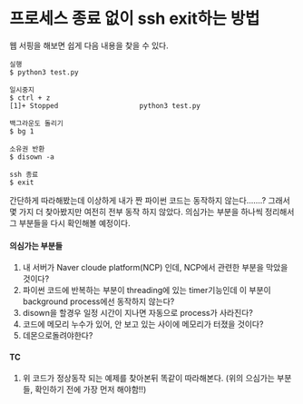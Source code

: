 
# 프로세스 종료 없이 ssh exit하는 방법

웹 서핑을 해보면 쉽게 다음 내용을 찾을 수 있다.

```
실행
$ python3 test.py

일시중지
$ ctrl + z
[1]+ Stopped 					python3 test.py

백그라운도 돌리기
$ bg 1

소유권 반환
$ disown -a

ssh 종료
$ exit
```

간단하게 따라해봤는데 이상하게 내가 짠 파이썬 코드는 동작하지 않는다.......? 그래서 몇 가지 더 찾아봤지만 여전히 전부 동작 하지 않았다. 의심가는 부분을 하나씩 정리해서 그 부분들을 다시 확인해볼 예정이다.

#### 의심가는 부분들
1. 내 서버가 Naver cloude platform(NCP) 인데, NCP에서 관련한 부분을 막았을 것이다?
2. 파이썬 코드에 반복하는 부분이 threading에 있는 timer기능인데 이 부분이 background process에선 동작하지 않는다?
3. disown을 할경우 일정 시간이 지나면 자동으로 process가 사라진다?
4. 코드에 메모리 누수가 있어, 안 보고 있는 사이에 메모리가 터졌을 것이다?
5. 데몬으로돌려야한다?

#### TC
1. 위 코드가 정상동작 되는 예제를 찾아본뒤 똑같이 따라해본다. (위의 으심가는 부분들, 확인하기 전에 가장 먼저 해야함!!)
